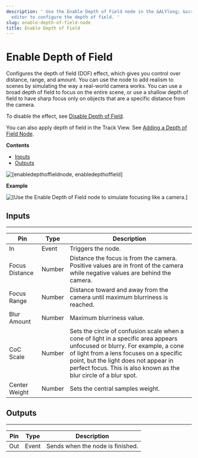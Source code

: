 ```yaml
---
description: ' Use the Enable Depth of Field node in the &ALYlong; &script-canvas;
  editor to configure the depth of field. '
slug: enable-depth-of-field-node
title: Enable Depth of Field
---
```

# Enable Depth of Field<a name="enable-depth-of-field-node"></a>

Configures the depth of field \(DOF\) effect, which gives you control over distance, range, and amount\. You can use the node to add realism to scenes by simulating the way a real\-world camera works\. You can use a broad depth of field to focus on the entire scene, or use a shallow depth of field to have sharp focus only on objects that are a specific distance from the camera\.

To disable the effect, see [Disable Depth of Field](/docs/userguide/rendering/disable/depth-of-field-node.md)\.

You can also apply depth of field in the Track View\. See [Adding a Depth of Field Node](/docs/userguide/cinematics/track-view/nodes-dof.md)\.

**Contents**
+ [Inputs](#enable-depth-of-field-note-input)
+ [Outputs](#enable-depth-of-field-node-output)

![\[enabledepthoffieldnode, enabledepthoffield\]](/images/userguide/scripting/script-canvas/scriptcanvasnodes/script-canvas-enable-depth-of-field-node.png)

**Example**  

![\[Use the Enable Depth of Field node to simulate focusing like a camera.\]](/images/userguide/scripting/script-canvas/scriptcanvasnodes/enable-depth-of-field-node-example.png)

## Inputs<a name="enable-depth-of-field-note-input"></a>


****  

| Pin | Type | Description | 
| --- | --- | --- | 
| In | Event |  Triggers the node\.  | 
| Focus Distance | Number |  Distance the focus is from the camera\. Positive values are in front of the camera while negative values are behind the camera\.  | 
|  Focus Range  | Number |  Distance toward and away from the camera until maximum blurriness is reached\.  | 
| Blur Amount | Number | Maximum blurriness value\. | 
| CoC Scale | Number |  Sets the circle of confusion scale when a cone of light in a specific area appears unfocused or blurry\. For example, a cone of light from a lens focuses on a specific point, but the light does not appear in perfect focus\.   This is also known as the blur circle of a blur spot\.  | 
| Center Weight | Number | Sets the central samples weight\. | 

## Outputs<a name="enable-depth-of-field-node-output"></a>


****  

| Pin | Type | Description | 
| --- | --- | --- | 
| Out | Event | Sends when the node is finished\. | 